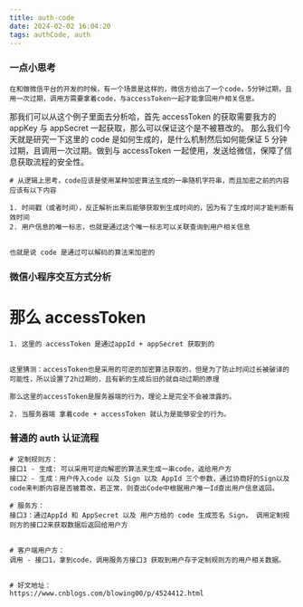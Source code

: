 ```yaml
---
title: auth-code
date: 2024-02-02 16:04:20
tags: authCode, auth
---
```


### 一点小思考

`在和做微信平台的开发的时候，有一个场景是这样的，微信方给出了一个code，5分钟过期，且用一次过期，调用方需要拿着code，与accessToken一起才能拿回用户相关信息。`

那我们可以从这个例子里面去分析哈，首先 accessToken 的获取需要我方的 appKey 与 appSecret 一起获取，那么可以保证这个是不被篡改的。
那么我们今天就是研究一下这里的 code 是如何生成的，是什么机制然后如何能保证 5 分钟过期，且调用一次过期。做到与 accessToken 一起使用，发送给微信，保障了信息获取流程的安全性。

```
# 从逻辑上思考，code应该是使用某种加密算法生成的一串随机字符串，而且加密之前的内容应该有以下内容

1. 时间戳（或者时间），反正解析出来后能够获取到生成时间的，因为有了生成时间才能判断有效时间
2. 用户信息的唯一标志，也就是通过这个唯一标志可以关联查询到用户相关信息


也就是说 code 是通过可以解码的算法来加密的
```

### 微信小程序交互方式分析

# 那么 accessToken

```
1. 这里的 accessToken 是通过appId + appSecret 获取到的


这里猜测：accessToken也是采用的可逆的加密算法获取的，但是为了防止时间过长被破译的可能性，所以设置了2h过期的，且有新的生成后旧的就自动过期的原理

那么这里的accessToken是服务器端的行为，理论上是完全不会被泄露的。

2. 当服务器端 拿着code + accessToken 就认为是能够安全的行为。
```

### 普通的 auth 认证流程

```
# 定制规则方：
接口1 - 生成: 可以采用可逆向解密的算法来生成一串code，返给用户方
接口2 - 生成：用户传入code 以及 Sign 以及 AppId 三个参数，通过协商好的Sign以及code来判断内容是否被篡改，若正常，则查出Code中根据用户唯一Id查出用户信息返回。

# 服务方：
接口3：通过AppId 和 AppSecret 以及 用户方给的 code 生成签名 Sign， 调用定制规则方的接口2来获取数据后返回给用户方


# 客户端用户方：
调用 - 接口1，拿到code，调用服务方接口3 获取到用户存于定制规则方的用户相关数据。


# 好文地址：
https://www.cnblogs.com/blowing00/p/4524412.html
```
